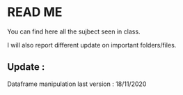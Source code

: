 # READ ME 

You can find here all the sujbect seen in class. 

I will also report different update on important folders/files. 

## Update : 

Dataframe manipulation last version : 18/11/2020










